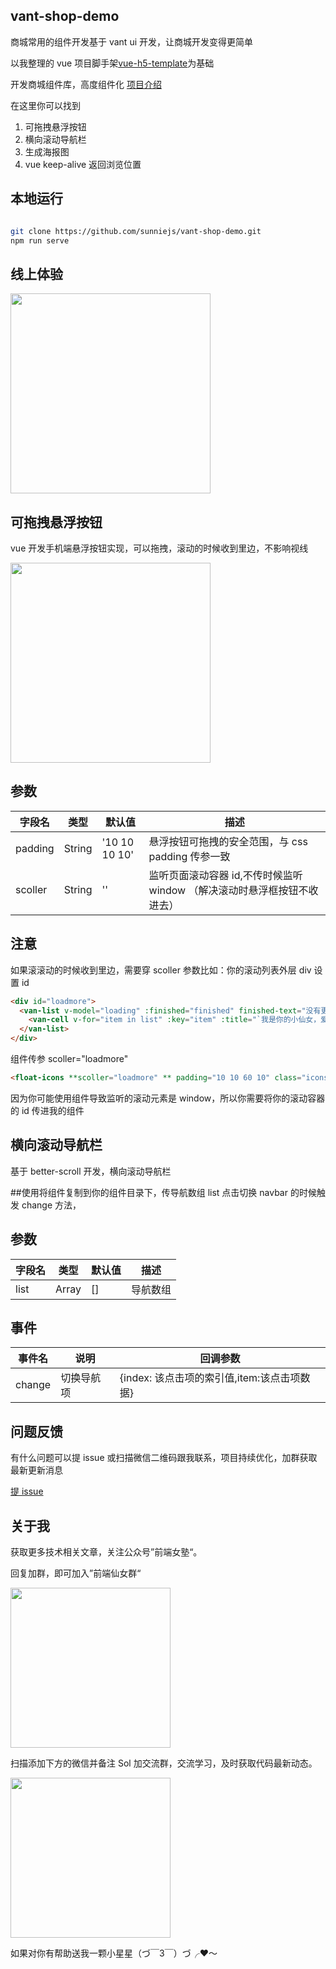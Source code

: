 ## vant-shop-demo

商城常用的组件开发基于 vant ui 开发，让商城开发变得更简单

以我整理的 vue 项目脚手架[vue-h5-template](https://github.com/sunniejs/vue-h5-template)为基础

开发商城组件库，高度组件化 [项目介绍](https://segmentfault.com/a/1190000020113557)

在这里你可以找到

1.  可拖拽悬浮按钮
2.  横向滚动导航栏
3.  生成海报图
4.  vue keep-alive 返回浏览位置

## 本地运行

```bash

git clone https://github.com/sunniejs/vant-shop-demo.git
npm run serve

```

## 线上体验

<p>
 <img src="./static/demo.png" width="320" style="display:inline;">
 </p>

## 可拖拽悬浮按钮

vue 开发手机端悬浮按钮实现，可以拖拽，滚动的时候收到里边，不影响视线

<p>
 <img src="./static/2.gif" width="320" style="display:inline;">
 </p>

## 参数

| 字段名  | 类型   | 默认值        | 描述                                                                     |
| ------- | ------ | ------------- | ------------------------------------------------------------------------ |
| padding | String | '10 10 10 10' | 悬浮按钮可拖拽的安全范围，与 css padding 传参一致                        |
| scoller | String | ''            | 监听页面滚动容器 id,不传时候监听 window （解决滚动时悬浮框按钮不收进去） |

## 注意

如果滚滚动的时候收到里边，需要穿 scoller 参数比如：你的滚动列表外层 div 设置 id

```html
<div id="loadmore">
  <van-list v-model="loading" :finished="finished" finished-text="没有更多了" @load="onLoad">
    <van-cell v-for="item in list" :key="item" :title="`我是你的小仙女，爱你第${item}遍`" />
  </van-list>
</div>
```

组件传参 scoller="loadmore"

```html
<float-icons **scoller="loadmore" ** padding="10 10 60 10" class="icons-warp"></float-icons>
```

因为你可能使用组件导致监听的滚动元素是 window，所以你需要将你的滚动容器的 id 传进我的组件

## 横向滚动导航栏

基于 better-scroll 开发，横向滚动导航栏

##使用将组件复制到你的组件目录下，传导航数组 list 点击切换 navbar 的时候触发 change 方法，

## 参数

| 字段名 | 类型  | 默认值 | 描述     |
| ------ | ----- | ------ | -------- |
| list   | Array | []     | 导航数组 |

## 事件

| 事件名 | 说明       | 回调参数                                    |
| ------ | ---------- | ------------------------------------------- |
| change | 切换导航项 | {index: 该点击项的索引值,item:该点击项数据} |

## 问题反馈

有什么问题可以提 issue 或扫描微信二维码跟我联系，项目持续优化，加群获取最新更新消息

[提 issue](https://github.com/sunniejs/vant-shop-demo/issues/new)

## 关于我

获取更多技术相关文章，关注公众号”前端女塾“。

回复加群，即可加入”前端仙女群“

 <p>
  <img src="./static/gognzhonghao.jpg" width="256" style="display:inline;">
</p>
扫描添加下方的微信并备注 Sol 加交流群，交流学习，及时获取代码最新动态。

<p>
  <img src="./static/me.png" width="256" style="display:inline;">
</p>
 
如果对你有帮助送我一颗小星星（づ￣3￣）づ╭❤～
